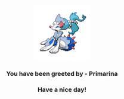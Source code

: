 <p align="center">
            <img src="https://raw.githubusercontent.com/PokeAPI/sprites/master/sprites/pokemon/730.png" width="150" height="150">
          </p>
          <h3 align="center">You have been greeted by - <b>Primarina</b></h3>
          <h3 align="center">Have a nice day!</h3>
        